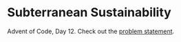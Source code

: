 # Subterranean Sustainability

Advent of Code, Day 12. Check out the [problem statement](https://adventofcode.com/2018/day/12).
